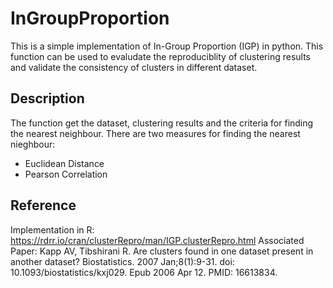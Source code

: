 # InGroupProportion
This is a simple implementation of In-Group Proportion (IGP) in python.
This function can be used to evaludate the reproduciblity of clustering results and validate the consistency of clusters in different dataset.

## Description
The function get the dataset, clustering results and the criteria for finding the nearest neighbour.
There are two measures for finding the nearest nieghbour:
- Euclidean Distance
- Pearson Correlation

## Reference
Implementation in R: https://rdrr.io/cran/clusterRepro/man/IGP.clusterRepro.html
Associated Paper: Kapp AV, Tibshirani R. Are clusters found in one dataset present in another dataset? Biostatistics. 2007 Jan;8(1):9-31. doi: 10.1093/biostatistics/kxj029. Epub 2006 Apr 12. PMID: 16613834.
